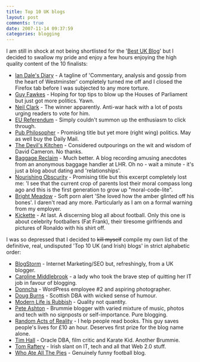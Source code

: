 ```yaml
---
title: Top 10 UK blogs
layout: post
comments: true
date: 2007-11-14 09:37:59
categories: blogging
---
```

I am still in shock at not being shortlisted for the
'[Best UK Blog](http://2007.weblogawards.org/polls/best-uk-blog-1.php)'
but I decided to swallow my pride and enjoy a few hours enjoying the high
quality content of the 10 finalists:

- [Ian Dale's Diary](http://iaindale.blogspot.com/) - A tagline of
  'Commentary, analysis and gossip from the heart of Westminster'
   completely turned me off and I closed the Firefox tab before I was
   subjected to any more torture.
-  [Guy Fawkes](http://www.order-order.com/) - Hoping for top tips to
   blow up the Houses of Parliament but just got more politics. Yawn.
-  [Neil Clark](http://neilclark66.blogspot.com/) - The winner
   apparently. Anti-war hack with a lot of posts urging readers to vote
   for him.
-  [EU Referendum](http://eureferendum.blogspot.com/) - Simply couldn't
   summon up the enthusiasm to click through.
-  [Pub Philosopher](http://pubphilosopher.blogs.com/) - Promising
   title but yet more (right wing) politics. May as well buy the Daily
   Mail.
-  [The Devil's Kitchen](http://devilskitchen.me.uk/) - Considered
   outpourings on the wit and wisdom of David Cameron. No thanks.
-  [Baggage Reclaim](http://www.baggagereclaim.co.uk/) - Much better. A
   blog recording amusing anecdotes from an anonymous baggage handler
   at LHR. Oh no - wait a minute - it's just a blog about dating and
   'relationships'.
-  [Nourishing Obscurity](http://nourishingobscurity.blogspot.com/) -
   Promising title but this excerpt completely lost me: 'I see that the
   current crop of parents lost their moral compass long ago and this
   is the first generation to grow up "moral-code-lite".
-  [Bright Meadow](http://brightmeadow.co.uk/) - Soft porn alert 'She
   loved how the amber glinted off his bones'. I daren't read any more.
   Particularly as I am on a formal warning from my employer.
-  [Kickette](http://www.kickette.com/) - At last. A discerning blog
   all about football. Only this one is about celebrity footballers
   (Fat Frank), their tiresome girlfriends and pictures of Ronaldo with
   his shirt off.

I was so depressed that I decided to ~~kill myself~~ compile my own
list of the definitive, real, undisputed 'Top 10 UK (and Irish) blogs'
in strict alphabetic order:

- [BlogStorm](http://www.blogstorm.co.uk/)
  \- Internet Marketing/SEO but, refreshingly, from a UK blogger.
- [Caroline Middlebrook](http://www.caroline-middlebrook.com/blog/) -
  a lady who took the brave step of quitting her IT job in favour of
  blogging.
- [Donncha](http://ocaoimh.ie/) - WordPress employee \#2 and aspiring
  photographer.
- [Doug Burns](http://oracledoug.com/serendipity/) - Scottish DBA with
  wicked sense of humour.
- [Modern Life is Rubbish](http://www.modernlifeisrubbish.co.uk) -
  Quality not quantity.
- [Pete Ashton](http://peteashton.com/) - Brummie blogger with varied
  mixture of music, photos and tech with no signposts or
  self-importance. Pure blogging.
- [Random Acts of Reality](http://randomreality.blogware.com/) - I
  help people read books. This guy saves people's lives for &pound;10 an
  hour. Deserves first prize for the blog name alone.
- [Tim Hall](http://www.oracle-base.com) - Oracle DBA, film critic and
  Karate Kid. Another Brummie.
- [Tom Raftery](http://www.tomrafteryit.net/) - Irish slant on IT,
  tech and all that Web 2.0 stuff.
- [Who Ate All The Pies](http://www.whoateallthepies.tv/) - Genuinely
  funny football blog.
